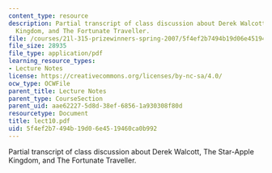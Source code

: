 ```yaml
---
content_type: resource
description: Partial transcript of class discussion about Derek Walcott, The Star-Apple
  Kingdom, and The Fortunate Traveller.
file: /courses/21l-315-prizewinners-spring-2007/5f4ef2b7494b19d06e4519460ca0b992_lect10.pdf
file_size: 28935
file_type: application/pdf
learning_resource_types:
- Lecture Notes
license: https://creativecommons.org/licenses/by-nc-sa/4.0/
ocw_type: OCWFile
parent_title: Lecture Notes
parent_type: CourseSection
parent_uid: aae62227-5d8d-38ef-6856-1a930308f80d
resourcetype: Document
title: lect10.pdf
uid: 5f4ef2b7-494b-19d0-6e45-19460ca0b992
---
```

Partial transcript of class discussion about Derek Walcott, The Star-Apple Kingdom, and The Fortunate Traveller.